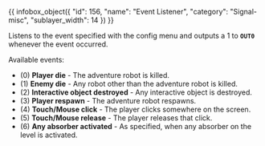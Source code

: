 {{ infobox_object({
	"id": 156,
	"name": "Event Listener",
	"category": "Signal-misc",
	"sublayer_width": 14
}) }}

Listens to the event specified with the config menu and outputs a 1 to **`OUT0`** whenever the event occurred.

Available events:
* (0) **Player die** - The adventure robot is killed.
* (1) **Enemy die** - Any robot other than the adventure robot is killed.
* (2) **Interactive object destroyed** - Any interactive object is destroyed.
* (3) **Player respawn** - The adventure robot respawns.
* (4) **Touch/Mouse click** - The player clicks somewhere on the screen.
* (5) **Touch/Mouse release** - The player releases that click.
* (6) **Any absorber activated** - As specified, when any absorber on the level is activated.